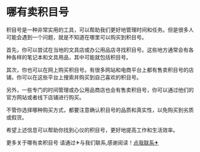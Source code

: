 # 哪有卖积目号

积目号是一种非常实用的工具，可以帮助我们更好地管理时间和任务。但是很多人可能会遇到一个问题，就是不知道在哪里可以购买到积目号。

首先，你可以尝试在当地的文具店或办公用品店寻找积目号。这些地方通常会有各种各样的笔记本和文具用品，其中可能就包括积目号。

其次，你也可以在网上购买积目号。有很多网站和电商平台上都有售卖积目号的店铺，你可以在这些平台上搜索并购买到自己喜欢的积目号。

另外，一些专门的时间管理或办公用品商店也会有售卖积目号，你可以通过他们的官方网站或者线下店铺进行购买。

不管你选择哪种购买方式，都要注意确认积目号的品质和真实性，以免购买到劣质或假货。

希望上述信息可以帮助你找到心仪的积目号，更好地提高工作和生活效率。

更多关于哪有卖积目号 请通过✈与我们联系,感谢阅读！[点我联系✈](https://www.G208.com)